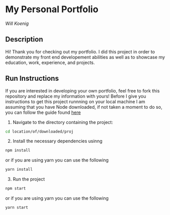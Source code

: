 # My Personal Portfolio
_Will Koenig_

## Description
Hi!  Thank you for checking out my portfolio.  I did this project in order to demonstrate my front end developement abilities as well as to showcase my education, work, experience, and projects.

## Run Instructions
If you are interested in developing your own portfolio, feel free to fork this repository and replace my information with yours!  Before I give you instructions to get this project runnning on your local machine I am assuming that you have Node downloaded, if not taken a moment to do so, you can follow the guide found [here](https://docs.npmjs.com/downloading-and-installing-node-js-and-npm)

1. Navigate to the directory containing the project:
```bash
cd location/of/downloaded/proj
```

2. Install the necessary dependencies usinng
```bash 
npm install 
```
or if you are using yarn you can use the following
```bash
yarn install
```

3. Run the project
```bash
npm start
```
or if you are using yarn you can use the following
```bash
yarn start
```
